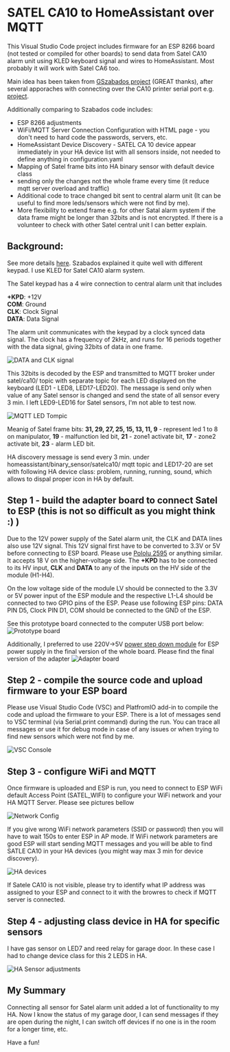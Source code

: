 # SATEL CA10 to HomeAssistant over MQTT
This Visual Studio Code project includes firmware for an ESP 8266 board (not tested or compiled for other boards) to send data from Satel CA10 alarm unit using KLED keyboard signal and wires to HomeAssistant. Most probably it will work with Satel CA6 too.

Main idea has been taken from [GSzabados project](https://github.com/GSzabados/SATEL_CA-6_to_MQTT) (GREAT thanks), after several apporaches with connecting over the CA10 printer serial port e.g. [project](https://github.com/voyo/satel2mqtt).

Additionally comparing to Szabados code includes: 
- ESP 8266 adjustments
- WiFi/MQTT Server Connection Configuration with HTML page - you don't need to hard code the passwords, servers, etc.
- HomeAssistant Device Discovery - SATEL CA 10 device appear immediately in your HA device list with all sensors inside, not needed to define anything in configuration.yaml
- Mapping of Satel frame bits into HA binary sensor with default device class
- sending only the changes not the whole frame every time (it reduce mqtt server overload and traffic)
- Additional code to trace changed bit sent to central alarm unit (It can be useful to find more leds/sensors which were not find by me).
- More flexibility to extend frame e.g. for other Satal alarm system if the data frame might be longer than 32bits and is not encrypted. If there is a volunteer to check with other Satel central unit I can better explain.


## Background:
See more details [here](https://github.com/GSzabados/SATEL_CA-6_to_MQTT). Szabados explained it quite well with different keypad. I use KLED for Satel CA10 alarm system.

The Satel keypad has a 4 wire connection to central alarm unit that includes

  **+KPD**: +12V    
  **COM**: Ground     
  **CLK**: Clock Signal     
  **DATA**: Data Signal  

The alarm unit communicates with the keypad by a clock synced data signal. The clock has a frequency of 2kHz, and runs for 16 periods together with the data signal, giving 32bits of data in one frame. 

![DATA and CLK signal](html/signalanalysis.jpg)

This 32bits is decoded by the ESP and transmitted to MQTT broker under satel/ca10/ topic with separate topic for each LED displayed on the keyboard (LED1 - LED8, LED17-LED20). The message is send only when value of any Satel sensor is changed and send the state of all sensor every 3 min. I left LED9-LED16 for Satel sensors, I'm not able to test now.

![MQTT LED Tompic](html/mqtt-led.jpg)

Meanig of Satel frame bits:
  **31, 29, 27, 25, 15, 13, 11, 9** - represent led 1 to 8 on manipulator, 
  **19**                            - malfunction led bit, 
  **21**                            - zone1 activate bit, 
  **17**                            - zone2 activate bit, 
  **23**                            - alarm LED bit.

HA discovery message is send every 3 min. under homeassistant/binary_sensor/satelca10/ mqtt topic and LED17-20 are set with following HA device class: problem, running, running, sound, which allows to dispal proper icon in HA by default.

## Step 1 - build the adapter board to connect Satel to ESP (this is not so difficult as you might think :) ) 
Due to the 12V power supply of the Satel alarm unit, the CLK and DATA lines also use 12V signal. This 12V signal first have to be converted to 3.3V or 5V before connecting to ESP board. 
Please use [Pololu 2595](https://www.pololu.com/product/2595) or anything similar. It accepts  18 V on the higher-voltage side.
The **+KPD** has to be connected to its HV input, **CLK** and **DATA** to any of the inputs on the HV side of the module (H1-H4).

On the low voltage side of the module LV should be connected to the 3.3V or 5V power input of the ESP module and the respective L1-L4 should be connected to two GPIO pins of the ESP. Pease use following ESP pins: DATA PIN D5, Clock PIN D1, COM should be connected to the GND of the ESP.

See this prototype board connected to the computer USB port below: 
![Prototype board](html/prototypeboard.jpg)

Additionally, I preferred to use 220V->5V [power step down module](https://pl.aliexpress.com/item/32657634893.html?spm=a2g0o.order_list.order_list_main.120.7cb21c24SDTcQD&gatewayAdapt=glo2pol) for ESP power supply in the final version of the whole board. Please find the final version of the adapter
![Adapter board](html/finalboard.jpg)

## Step 2 - compile the source code and upload firmware to your ESP board
Please use Visual Studio Code (VSC) and PlatfromIO add-in to compile the code and upload the firmware to your ESP. There is a lot of messages send to VSC terminal (via Serial.print command) during the run. You can trace all messages or use it for debug mode in case of any issues or when trying to find new sensors which were not find by me.

![VSC Console](html/VSCconsole.jpg)

## Step 3 - configure WiFi and MQTT
Once firmware is uploaded and ESP is run, you need to connect to ESP WiFi default Access Point (SATEL_WIFI) to configure your WiFi network and your HA MQTT Server. Please see pictures bellow

![Network Config](html/networkconfig.jpg)

If you give wrong WiFi network parameters (SSID or password) then you will have to wait 150s to enter ESP in AP mode. If WiFi network parameters are good ESP will start sending MQTT messages and you will be able to find SATLE CA10 in your HA devices (you might way max 3 min for device discovery).

![HA devices](html/HAdevices.jpg)

If Satele CA10 is not visible, please try to identify what IP address was assigned to your ESP and connect to it with the browres to check if MQTT server is connected.


## Step 4 - adjusting class device in HA for specific sensors
I have gas sensor on LED7 and reed relay for garage door. In these case I had to change device class for this 2 LEDS in HA.

![HA Sensor adjustments](html/HAledconfiguration.jpg)


## My Summary
Connecting all sensor for Satel alarm unit added a lot of functionality to my HA. Now I know the status of my garage door, I can send messages if they are open during the night, I can switch off devices if no one is in the room for a longer time, etc.

Have a fun!